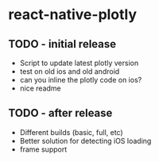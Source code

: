 # react-native-plotly

## TODO - initial release
- Script to update latest plotly version
- test on old ios and old android
- can you inline the plotly code on ios?
- nice readme

## TODO - after release
- Different builds (basic, full, etc)
- Better solution for detecting iOS loading
- frame support
